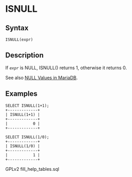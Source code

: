 
# ISNULL

## Syntax


```
ISNULL(expr)
```

## Description


If *`expr`* is NULL, ISNULL() returns 1, otherwise it returns 0.


See also [NULL Values in MariaDB](../../../data-types/null-values.md).


## Examples


```
SELECT ISNULL(1+1);
+-------------+
| ISNULL(1+1) |
+-------------+
|           0 |
+-------------+

SELECT ISNULL(1/0);
+-------------+
| ISNULL(1/0) |
+-------------+
|           1 |
+-------------+
```


GPLv2 fill_help_tables.sql

